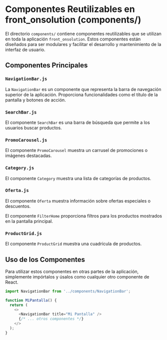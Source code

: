 # Componentes Reutilizables en front_onsolution (components/)

El directorio `components/` contiene componentes reutilizables que se utilizan en toda la aplicación `front_onsolution`. Estos componentes están diseñados para ser modulares y facilitar el desarrollo y mantenimiento de la interfaz de usuario.

## Componentes Principales

### `NavigationBar.js`

La `NavigationBar` es un componente que representa la barra de navegación superior de la aplicación. Proporciona funcionalidades como el título de la pantalla y botones de acción.


### `SearchBar.js`

El componente `SearchBar` es una barra de búsqueda que permite a los usuarios buscar productos.



### `PromoCarousel.js`

El componente `PromoCarousel` muestra un carrusel de promociones o imágenes destacadas.



### `Category.js`

El componente `Category` muestra una lista de categorías de productos.


### `Oferta.js`

El componente `Oferta` muestra información sobre ofertas especiales o descuentos.


El componente `FilterHome` proporciona filtros para los productos mostrados en la pantalla principal.


### `ProductGrid.js`

El componente `ProductGrid` muestra una cuadrícula de productos.


## Uso de los Componentes

Para utilizar estos componentes en otras partes de la aplicación, simplemente impórtalos y úsalos como cualquier otro componente de React.

```javascript
import NavigationBar from '../components/NavigationBar';

function MiPantalla() {
  return (
    <>
      <NavigationBar title="Mi Pantalla" />
      {/* ... otros componentes */}
    </>
  );
}